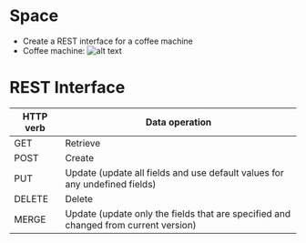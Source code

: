 # Space
- Create a REST interface for a coffee machine
- Coffee machine: 
![alt text](http://www.mewa-kaffee.de/files/automaten/sielaff_kaffeeautomat_cvt.jpg "sielaff kaffeeautomat")

# REST Interface

| HTTP verb | Data operation |
| --------------- | --------------- |
| GET | Retrieve |
| POST | Create |
| PUT | Update (update all fields and use default values for any undefined fields) |
| DELETE | Delete |
| MERGE | Update (update only the fields that are specified and changed from current version) |


